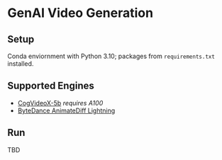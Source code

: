 # GenAI Video Generation

## Setup

Conda enviornment with Python 3.10; packages from `requirements.txt` installed.

## Supported Engines

- [CogVideoX-5b](https://huggingface.co/THUDM/CogVideoX-5b) _requires A100_
- [ByteDance AnimateDiff Lightning](https://huggingface.co/ByteDance/AnimateDiff-Lightning)

## Run

TBD
